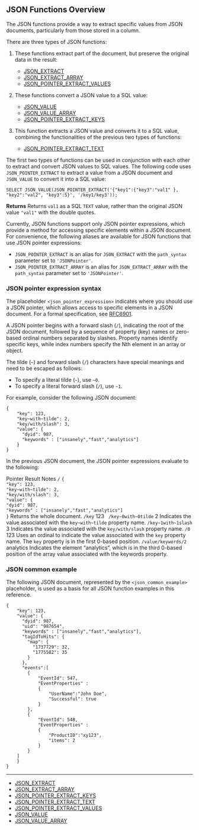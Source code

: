 ## [](#json-functions-overview)JSON Functions Overview

The JSON functions provide a way to extract specific values from JSON documents, particularly from those stored in a column.

There are three types of JSON functions:

1. These functions extract part of the document, but preserve the original data in the result:
   
   - [JSON\_EXTRACT](/sql_reference/functions-reference/JSON/json-extract.html)
   - [JSON\_EXTRACT\_ARRAY](/sql_reference/functions-reference/JSON/json-extract-array.html)
   - [JSON\_POINTER\_EXTRACT\_VALUES](/sql_reference/functions-reference/JSON/json-pointer-extract-values.html)
2. These functions convert a JSON value to a SQL value:
   
   - [JSON\_VALUE](/sql_reference/functions-reference/JSON/json-value.html)
   - [JSON\_VALUE\_ARRAY](/sql_reference/functions-reference/JSON/json-value-array.html)
   - [JSON\_POINTER\_EXTRACT\_KEYS](/sql_reference/functions-reference/JSON/json-pointer-extract-keys.html)
3. This function extracts a JSON value and converts it to a SQL value, combining the functionalities of the previous two types of functions:
   
   - [JSON\_POINTER\_EXTRACT\_TEXT](/sql_reference/functions-reference/JSON/json-pointer-extract-text.html)

The first two types of functions can be used in conjunction with each other to extract and convert JSON values to SQL values. The following code uses `JSON_POINTER_EXTRACT` to extract a value from a JSON document and `JSON_VALUE` to convert it into a SQL value:

```
SELECT JSON_VALUE(JSON_POINTER_EXTRACT('{"key1":{"key3":"val1" }, "key2":"val2", "key3":5}', '/key1/key3'));
```

**Returns** Returns `val1` as a SQL `TEXT` value, rather than the original JSON value `"val1"` with the double quotes.

Currently, JSON functions support only JSON pointer expressions, which provide a method for accessing specific elements within a JSON document. For convenience, the following aliases are available for JSON functions that use JSON pointer expressions:

- `JSON_POINTER_EXTRACT` is an alias for `JSON_EXTRACT` with the `path_syntax` parameter set to `'JSONPointer'`.
- `JSON_POINTER_EXTRACT_ARRAY` is an alias for `JSON_EXTRACT_ARRAY` with the `path_syntax` parameter set to `'JSONPointer'`.

### [](#json-pointer-expression-syntax)JSON pointer expression syntax

The placeholder `<json_pointer_expression>` indicates where you should use a JSON pointer, which allows access to specific elements in a JSON document. For a formal specification, see [RFC6901](https://tools.ietf.org/html/rfc6901).

A JSON pointer begins with a forward slash (`/`), indicating the root of the JSON document, followed by a sequence of property (key) names or zero-based ordinal numbers separated by slashes. Property names identify specific keys, while index numbers specify the Nth element in an array or object.

The tilde (`~`) and forward slash (`/`) characters have special meanings and need to be escaped as follows:

- To specify a literal tilde (`~`), use `~0`.
- To specify a literal forward slash (`/`), use `~1`.

For example, consider the following JSON document:

```
{
    "key": 123,
    "key~with~tilde": 2,
    "key/with/slash": 3,
    "value": {
      "dyid": 987,
      "keywords" : ["insanely","fast","analytics"]
    }
}
```

In the previous JSON document, the JSON pointer expressions evaluate to the following:

Pointer Result Notes `/` `{`  
`"key": 123,`  
`"key~with~tilde": 2,`  
`"key/with/slash": 3,`  
`"value": {`  
`"dyid": 987,`  
`"keywords" : ["insanely","fast","analytics"]`  
`}` Returns the whole document. `/key` 123   `/key~0with~0tilde` 2 Indicates the value associated with the `key~with~tilde` property name. `/key~1with~1slash` 3 Indicates the value associated with the `key/with/slash` property name. `/0` 123 Uses an ordinal to indicate the value associated with the `key` property name. The `key` property is in the first 0-based position. `/value/keywords/2` analytics Indicates the element “analytics”, which is in the third 0-based position of the array value associated with the keywords property.

### [](#json-common-example)JSON common example

The following JSON document, represented by the `<json_common_example>` placeholder, is used as a basis for all JSON function examples in this reference.

```
{
    "key": 123,
    "value": {
      "dyid": 987,
      "uid": "987654",
      "keywords" : ["insanely","fast","analytics"],
      "tagIdToHits": {
        "map": {
          "1737729": 32,
          "1775582": 35
        }
      },
      "events":[
        {
            "EventId": 547,
            "EventProperties" :
            {
                "UserName":"John Doe",
                "Successful": true
            }
        },
        {
            "EventId": 548,
            "EventProperties" :
            {
                "ProductID":"xy123",
                "items": 2
            }
        }
    ]
    }
}
```

* * *

- [JSON\_EXTRACT](/sql_reference/functions-reference/JSON/json-extract.html)
- [JSON\_EXTRACT\_ARRAY](/sql_reference/functions-reference/JSON/json-extract-array.html)
- [JSON\_POINTER\_EXTRACT\_KEYS](/sql_reference/functions-reference/JSON/json-pointer-extract-keys.html)
- [JSON\_POINTER\_EXTRACT\_TEXT](/sql_reference/functions-reference/JSON/json-pointer-extract-text.html)
- [JSON\_POINTER\_EXTRACT\_VALUES](/sql_reference/functions-reference/JSON/json-pointer-extract-values.html)
- [JSON\_VALUE](/sql_reference/functions-reference/JSON/json-value.html)
- [JSON\_VALUE\_ARRAY](/sql_reference/functions-reference/JSON/json-value-array.html)